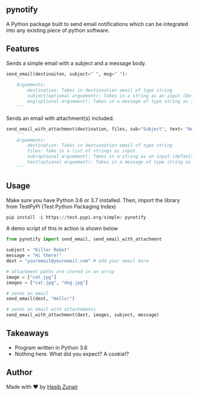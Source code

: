## pynotify 

A Python package built to send email notifications which can be integrated into any existing piece of python software.

## Features

Sends a simple email with a subject and a message body.
```python
send_email(destinaiton, subject=" ", msg=" "):
    '''
    Arguements:
        destination: Takes in destionation email of type string
        subject(optional arguement): Takes in a string as an input (Default arg: None)
        msg(optional arguement): Takes in a message of type string as input (Default arg: None)
    '''
```
Sends an email with attachment(s) included.
```python
send_email_with_attachment(destination, files, sub="Subject", text= "No text"):
    '''
    Arguements:
        destination: Takes in destionation email of type string
        files: Take in a list of strings as input
        sub(optional arguement): Takes in a string as an input (default arg empty)
        text(optional arguement): Takes in a message of type string as input (default arg empty)
    '''
```

## Usage
Make sure you have Python 3.6 or 3.7 installed. Then, import the library from TestPyPi (Test Python Packaging Index)

```python
pip install -i https://test.pypi.org/simple/ pynotify
```


A demo script of this in action is shown below
```python
from pynotify import send_email, send_email_with_attachment

subject = "Killer Robot"
message = "Hi there!"
dest = "youremail@youremail.com" # add your email here

# attachment paths are stored in an array
image = ["cat.jpg"]
images = ["cat.jpg", "dog.jpg"]

# sends an email
send_email(dest, "Hello!")

# sends an email with attachements
send_email_with_attachment(dest, images, subject, message)

```

## Takeaways

* Program written in Python 3.6
* Nothing here. What did you expect? A cookie!?

## Author
Made with ❤️ by [Hasib Zunair](https://github.com/hasibzunair)
